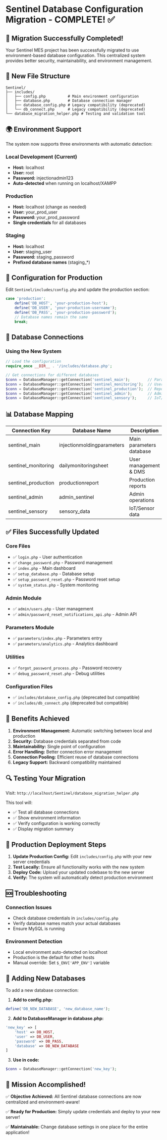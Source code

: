 # Sentinel Database Configuration Migration - COMPLETE! ✅

## 🎉 Migration Successfully Completed!

Your Sentinel MES project has been successfully migrated to use environment-based database configuration. This centralized system provides better security, maintainability, and environment management.

## 📁 New File Structure

```
Sentinel/
├── includes/
│   ├── config.php          # Main environment configuration
│   ├── database.php        # Database connection manager
│   ├── database_config.php # Legacy compatibility (deprecated)
│   └── db_connect.php      # Legacy compatibility (deprecated)
└── database_migration_helper.php # Testing and validation tool
```

## 🌍 Environment Support

The system now supports three environments with automatic detection:

### Local Development (Current)
- **Host:** localhost
- **User:** root
- **Password:** injectionadmin123
- **Auto-detected** when running on localhost/XAMPP

### Production
- **Host:** localhost (change as needed)
- **User:** your_prod_user
- **Password:** your_prod_password
- **Single credentials** for all databases

### Staging
- **Host:** localhost
- **User:** staging_user  
- **Password:** staging_password
- **Prefixed database names** (staging_*)

## 🔧 Configuration for Production

Edit `Sentinel/includes/config.php` and update the production section:

```php
case 'production':
    define('DB_HOST', 'your-production-host');
    define('DB_USER', 'your-production-username');
    define('DB_PASS', 'your-production-password');
    // Database names remain the same
    break;
```

## 🔗 Database Connections

### Using the New System

```php
// Load the configuration
require_once __DIR__ . '/includes/database.php';

// Get connections for different databases
$conn = DatabaseManager::getConnection('sentinel_main');        // Parameters
$conn = DatabaseManager::getConnection('sentinel_monitoring');  // Users/DMS
$conn = DatabaseManager::getConnection('sentinel_production');  // Reports
$conn = DatabaseManager::getConnection('sentinel_admin');       // Admin
$conn = DatabaseManager::getConnection('sentinel_sensory');     // IoT/Sensors
```

## 📊 Database Mapping

| Connection Key | Database Name | Description |
|----------------|---------------|-------------|
| sentinel_main | injectionmoldingparameters | Main parameters database |
| sentinel_monitoring | dailymonitoringsheet | User management & DMS |
| sentinel_production | productionreport | Production reports |
| sentinel_admin | admin_sentinel | Admin operations |
| sentinel_sensory | sensory_data | IoT/Sensor data |

## ✅ Files Successfully Updated

### Core Files
- ✅ `login.php` - User authentication
- ✅ `change_password.php` - Password management  
- ✅ `index.php` - Main dashboard
- ✅ `setup_database.php` - Database setup
- ✅ `setup_password_reset.php` - Password reset setup
- ✅ `system_status.php` - System monitoring

### Admin Module
- ✅ `admin/users.php` - User management
- ✅ `admin/password_reset_notifications_api.php` - Admin API

### Parameters Module  
- ✅ `parameters/index.php` - Parameters entry
- ✅ `parameters/analytics.php` - Analytics dashboard

### Utilities
- ✅ `forgot_password_process.php` - Password recovery
- ✅ `debug_password_reset.php` - Debug utilities

### Configuration Files
- ✅ `includes/database_config.php` (deprecated but compatible)
- ✅ `includes/db_connect.php` (deprecated but compatible)

## 🚀 Benefits Achieved

1. **Environment Management:** Automatic switching between local and production
2. **Security:** Database credentials separated from code
3. **Maintainability:** Single point of configuration
4. **Error Handling:** Better connection error management  
5. **Connection Pooling:** Efficient reuse of database connections
6. **Legacy Support:** Backward compatibility maintained

## 🔍 Testing Your Migration

Visit: `http://localhost/Sentinel/database_migration_helper.php`

This tool will:
- ✅ Test all database connections
- ✅ Show environment information
- ✅ Verify configuration is working correctly
- ✅ Display migration summary

## 📝 Production Deployment Steps

1. **Update Production Config:** Edit `includes/config.php` with your new server credentials
2. **Test Locally:** Ensure all functionality works with the new system
3. **Deploy Code:** Upload your updated codebase to the new server
4. **Verify:** The system will automatically detect production environment

## 🆘 Troubleshooting

### Connection Issues
- Check database credentials in `includes/config.php`
- Verify database names match your actual databases
- Ensure MySQL is running

### Environment Detection  
- Local environment auto-detected on localhost
- Production is the default for other hosts
- Manual override: Set `$_ENV['APP_ENV']` variable

## 🔧 Adding New Databases

To add a new database connection:

1. **Add to config.php:**
```php
define('DB_NEW_DATABASE', 'new_database_name');
```

2. **Add to DatabaseManager in database.php:**
```php
'new_key' => [
    'host' => DB_HOST,
    'user' => DB_USER, 
    'password' => DB_PASS,
    'database' => DB_NEW_DATABASE
]
```

3. **Use in code:**
```php
$conn = DatabaseManager::getConnection('new_key');
```

## 🎯 Mission Accomplished!

✅ **Objective Achieved:** All Sentinel database connections are now centralized and environment-aware!

✅ **Ready for Production:** Simply update credentials and deploy to your new server!

✅ **Maintainable:** Change database settings in one place for the entire application!
